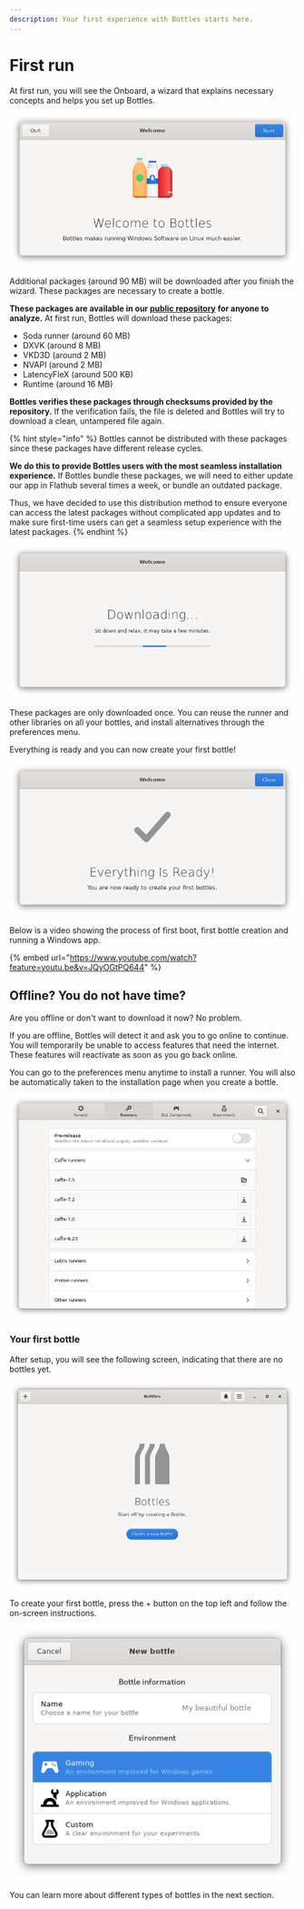 ```yaml
---
description: Your first experience with Bottles starts here.
---
```


# First run

At first run, you will see the Onboard, a wizard that explains necessary concepts and helps you set up Bottles.

![Bottles - Welcome](<../.gitbook/assets/getting_started/first_run/Welcome.png>)

Additional packages (around 90 MB) will be downloaded after you finish the wizard. These packages are necessary to create a bottle.

**These packages are available in our [public repository](https://github.com/bottlesdevs/components) for anyone to analyze.** At first run, Bottles will download these packages:

* Soda runner (around 60 MB)
* DXVK (around 8 MB)
* VKD3D (around 2 MB)
* NVAPI (around 2 MB)
* LatencyFleX (around 500 KB)
* Runtime (around 16 MB)

**Bottles verifies these packages through checksums provided by the repository.** If the verification fails, the file is deleted and Bottles will try to download a clean, untampered file again.

{% hint style="info" %}
Bottles cannot be distributed with these packages since these packages have different release cycles.

**We do this to provide Bottles users with the most seamless installation experience.** If Bottles bundle these packages, we will need to either update our app in Flathub several times a week, or bundle an outdated package.

Thus, we have decided to use this distribution method to ensure everyone can access the latest packages without complicated app updates and to make sure first-time users can get a seamless setup experience with the latest packages.
{% endhint %}

![Downloading the first runner](<../.gitbook/assets/getting_started/first_run/Downloading.png>)

These packages are only downloaded once. You can reuse the runner and other libraries on all your bottles, and install alternatives through the preferences menu.

Everything is ready and you can now create your first bottle!

![Everything is ready!](<../.gitbook/assets/getting_started/first_run/Ready.png>)

Below is a video showing the process of first boot, first bottle creation and running a Windows app.

{% embed url="https://www.youtube.com/watch?feature=youtu.be&v=JQyOGtPQ644" %}

## Offline? You do not have time?

Are you offline or don't want to download it now? No problem.

If you are offline, Bottles will detect it and ask you to go online to continue. You will temporarily be unable to access features that need the internet. These features will reactivate as soon as you go back online.

You can go to the preferences menu anytime to install a runner. You will also be automatically taken to the installation page when you create a bottle.

![Bottles - Preferences - Runners](<../.gitbook/assets/components/runners/Main.png>)

### Your first bottle

After setup, you will see the following screen, indicating that there are no bottles yet.

![Empty bottles view](<../.gitbook/assets/getting_started/first_run/NoBottles.png>)

To create your first bottle, press the + button on the top left and follow the on-screen instructions.

![Bottle creation](<../.gitbook/assets/getting_started/first_run/NewBottle.png>)

You can learn more about different types of bottles in the next section.